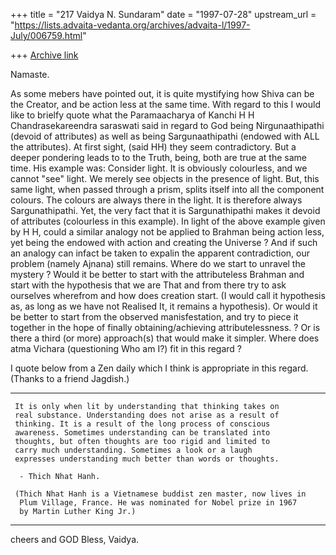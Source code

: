 +++
title = "217 Vaidya N. Sundaram"
date = "1997-07-28"
upstream_url = "https://lists.advaita-vedanta.org/archives/advaita-l/1997-July/006759.html"

+++
[Archive link](https://lists.advaita-vedanta.org/archives/advaita-l/1997-July/006759.html)

Namaste.

As some mebers have pointed out, it is quite mystifying how Shiva can be
the Creator, and be action less at the same time. With regard to this I
would like to brielfy quote what the Paramaacharya of Kanchi H H
Chandrasekareendra saraswati said in regard to God being Nirgunaathipathi
(devoid of attributes) as well as being Sargunaathipathi (endowed with ALL
the attributes). At first sight, (said HH) they seem contradictory.  But a
deeper pondering leads to to the Truth, being, both are true at the same
time. His example was: Consider light. It is obviously colourless, and we
cannot "see" light. We merely see objects in the presence of light.  But,
this same light, when passed through a prism, splits itself into all the
component colours. The colours are always there in the light. It is
therefore always Sargunathipathi. Yet, the very fact that it is
Sargunathipathi makes it devoid of attributes (colourless in this
example).
 In light of the above example given by H H, could a similar analogy not
be applied to Brahman being action less, yet being the endowed with
action and creating the Universe ?
 And if such an analogy can infact be taken to expalin the apparent
contradiction, our problem (namely Ajnana) still remains. Where do we
start to unravel the mystery ? Would it be better to start with the
attributeless Brahman and start with the hypothesis that we are That and
from there try to ask ourselves wherefrom and how does creation start.  (I
would call it hypothesis as, as long as we have not Realised It, it
remains a hypothesis).
 Or would it be better to start from the observed manisfestation, and try
to piece it together in the hope of finally obtaining/achieving
attributelessness. ?
 Or is there a third (or more) approach(s) that would make it simpler.
Where does atma Vichara (questioning Who am I?) fit in this regard ?

I quote below from a Zen daily which I think is appropriate in this regard.
(Thanks to a friend Jagdish.)

-------------------------------------------------------------------------
     It is only when lit by understanding that thinking takes on
     real substance. Understanding does not arise as a result of
     thinking. It is a result of the long process of conscious
     awareness. Sometimes understanding can be translated into
     thoughts, but often thoughts are too rigid and limited to
     carry much understanding. Sometimes a look or a laugh
     expresses understanding much better than words or thoughts.

      - Thich Nhat Hanh.

     (Thich Nhat Hanh is a Vietnamese buddist zen master, now lives in
      Plum Village, France. He was nominated for Nobel prize in 1967
      by Martin Luther King Jr.)
--------------------------------------------------------------------------

cheers and GOD Bless,
Vaidya.


